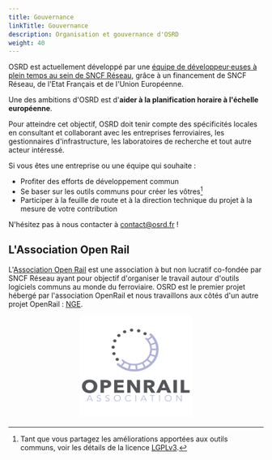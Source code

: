 ```yaml
---
title: Gouvernance
linkTitle: Gouvernance
description: Organisation et gouvernance d'OSRD
weight: 40
---
```



OSRD est actuellement développé par une [équipe de développeur·euses à plein temps au sein de SNCF Réseau](../../join-us), grâce à un financement de SNCF Réseau, de l'Etat Français et de l'Union Européenne.

Une des ambitions d'OSRD est d'**aider à la planification horaire à l'échelle européenne**.

Pour atteindre cet objectif, OSRD doit tenir compte des spécificités locales en consultant et collaborant avec les entreprises ferroviaires, les gestionnaires d'infrastructure, les laboratoires de recherche et tout autre acteur intéressé.

Si vous êtes une entreprise ou une équipe qui souhaite :

- Profiter des efforts de développement commun
- Se baser sur les outils communs pour créer les vôtres[^license]
- Participer à la feuille de route et à la direction technique du projet à la mesure de votre contribution

[^license]: Tant que vous partagez les améliorations apportées aux outils communs, voir les détails de la licence [LGPLv3](https://www.gnu.org/licenses/lgpl-3.0.fr.html).

N'hésitez pas à nous contacter à <contact@osrd.fr> !

## L'Association Open Rail

L'[Association Open Rail](https://openrailassociation.org/) est une association à but non lucratif co-fondée par SNCF Réseau ayant pour objectif d'organiser le travail autour d'outils logiciels communs au monde du ferroviaire. OSRD est le premier projet hébergé par l'association OpenRail et nous travaillons aux côtés d'un autre projet OpenRail : [NGE](../../docs/explanation/netzgrafik-editor/).

<a href="https://openrailassociation.org/"><img class="marginauto" src="/images/about/governance/logo-OpenRail-Association.png" alt="Association OpenRail"></a>

<style>
.marginauto {
	margin: 10px auto 20px;
	display: block;
	width:220px; 
	height:200px;
}
.marginauto:hover {
	filter: brightness(80%);
	transition: all 0.5s;
}
</style>
